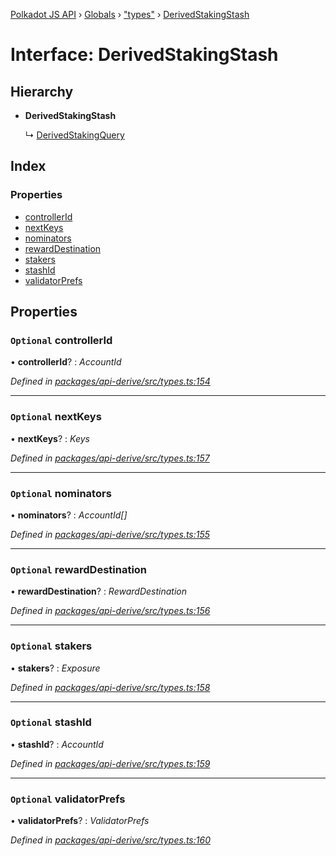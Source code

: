[Polkadot JS API](../README.md) › [Globals](../globals.md) › ["types"](../modules/_types_.md) › [DerivedStakingStash](_types_.derivedstakingstash.md)

# Interface: DerivedStakingStash

## Hierarchy

* **DerivedStakingStash**

  ↳ [DerivedStakingQuery](_types_.derivedstakingquery.md)

## Index

### Properties

* [controllerId](_types_.derivedstakingstash.md#optional-controllerid)
* [nextKeys](_types_.derivedstakingstash.md#optional-nextkeys)
* [nominators](_types_.derivedstakingstash.md#optional-nominators)
* [rewardDestination](_types_.derivedstakingstash.md#optional-rewarddestination)
* [stakers](_types_.derivedstakingstash.md#optional-stakers)
* [stashId](_types_.derivedstakingstash.md#optional-stashid)
* [validatorPrefs](_types_.derivedstakingstash.md#optional-validatorprefs)

## Properties

### `Optional` controllerId

• **controllerId**? : *AccountId*

*Defined in [packages/api-derive/src/types.ts:154](https://github.com/polkadot-js/api/blob/c4e553ad8/packages/api-derive/src/types.ts#L154)*

___

### `Optional` nextKeys

• **nextKeys**? : *Keys*

*Defined in [packages/api-derive/src/types.ts:157](https://github.com/polkadot-js/api/blob/c4e553ad8/packages/api-derive/src/types.ts#L157)*

___

### `Optional` nominators

• **nominators**? : *AccountId[]*

*Defined in [packages/api-derive/src/types.ts:155](https://github.com/polkadot-js/api/blob/c4e553ad8/packages/api-derive/src/types.ts#L155)*

___

### `Optional` rewardDestination

• **rewardDestination**? : *RewardDestination*

*Defined in [packages/api-derive/src/types.ts:156](https://github.com/polkadot-js/api/blob/c4e553ad8/packages/api-derive/src/types.ts#L156)*

___

### `Optional` stakers

• **stakers**? : *Exposure*

*Defined in [packages/api-derive/src/types.ts:158](https://github.com/polkadot-js/api/blob/c4e553ad8/packages/api-derive/src/types.ts#L158)*

___

### `Optional` stashId

• **stashId**? : *AccountId*

*Defined in [packages/api-derive/src/types.ts:159](https://github.com/polkadot-js/api/blob/c4e553ad8/packages/api-derive/src/types.ts#L159)*

___

### `Optional` validatorPrefs

• **validatorPrefs**? : *ValidatorPrefs*

*Defined in [packages/api-derive/src/types.ts:160](https://github.com/polkadot-js/api/blob/c4e553ad8/packages/api-derive/src/types.ts#L160)*
